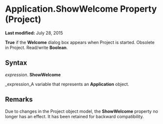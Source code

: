 
# Application.ShowWelcome Property (Project)

 **Last modified:** July 28, 2015

 **True** if the **Welcome** dialog box appears when Project is started. Obsolete in Project. Read/write **Boolean**.

## Syntax

 _expression_. **ShowWelcome**

 _expression_A variable that represents an  **Application** object.


## Remarks

Due to changes in the Project object model, the  **ShowWelcome** property no longer has an effect. It has been retained for backward compatibility.

